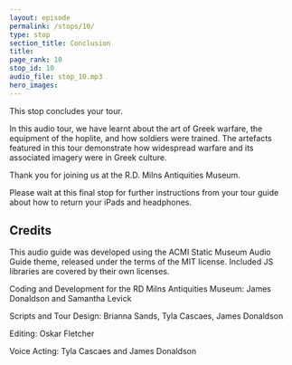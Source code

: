```yaml
---
layout: episode
permalink: /stops/10/
type: stop
section_title: Conclusion
title: 
page_rank: 10
stop_id: 10
audio_file: stop_10.mp3 
hero_images:
---
```

This stop concludes your tour. 

In this audio tour, we have learnt about the art of Greek warfare, the equipment of the hoplite, and how soldiers were trained. The artefacts featured in this tour demonstrate how widespread warfare and its associated imagery were in Greek culture. 

Thank you for joining us at the R.D. Milns Antiquities Museum.

Please wait at this final stop for further instructions from your tour guide about how to return your iPads and headphones. 

## Credits
This audio guide was developed using the ACMI Static Museum Audio Guide theme, released under the terms of the MIT license. Included JS libraries are covered by their own licenses.

Coding and Development for the RD Milns Antiquities Museum: James Donaldson and Samantha Levick

Scripts and Tour Design: Brianna Sands, Tyla Cascaes, James Donaldson

Editing: Oskar Fletcher

Voice Acting: Tyla Cascaes and James Donaldson
